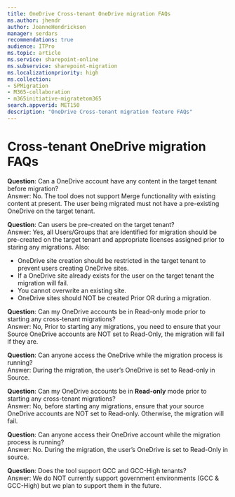 ```yaml
---
title: OneDrive Cross-tenant OneDrive migration FAQs
ms.author: jhendr
author: JoanneHendrickson
manager: serdars
recommendations: true
audience: ITPro
ms.topic: article
ms.service: sharepoint-online
ms.subservice: sharepoint-migration
ms.localizationpriority: high
ms.collection: 
- SPMigration
- M365-collaboration
- m365initiative-migratetom365
search.appverid: MET150
description: "OneDrive Cross-tenant migration feature FAQs"
---
```


# Cross-tenant OneDrive migration FAQs

**Question**: Can a OneDrive account have any content in the target tenant before migration?</br>
Answer: No.  The tool does not support Merge functionality with existing content at present. The user being migrated must not have a pre-existing OneDrive on the target tenant.

**Question**: Can users be pre-created on the target tenant?</br>
Answer: Yes, all Users/Groups that are identified for migration should be pre-created on the target tenant and appropriate licenses assigned prior to staring any migrations. Also:

- OneDrive site creation should be restricted in the target tenant to prevent users creating OneDrive sites.
- If a OneDrive site already exists for the user on the target tenant the migration will fail.
- You cannot overwrite an existing site.
- OneDrive sites should NOT be created Prior OR during a migration.

**Question**: Can my OneDrive accounts be in Read-only mode prior to starting any cross-tenant migrations?</br>
Answer: No, Prior to starting any migrations, you need to ensure that your Source OneDrive accounts are NOT set to Read-Only, the migration will fail if they are. 

**Question**: Can anyone access the OneDrive while the migration process is running?</br>
Answer: During the migration, the user’s OneDrive is set to Read-only in Source.

**Question**: Can my OneDrive accounts be in **Read-only** mode prior to starting any cross-tenant migrations?</br>
Answer: No, before starting any migrations, ensure that your source OneDrive accounts are NOT set to Read-only. Otherwise, the migration will fail. 

**Question**: Can anyone access their OneDrive account while the migration process is running?</br>
Answer: No. During the migration, the user’s OneDrive is set to Read-Only in source.

**Question**: Does the tool support GCC and GCC-High tenants?</br>
Answer: We do NOT currently support government environments (GCC & GCC-High) but we plan to support them in the future.

